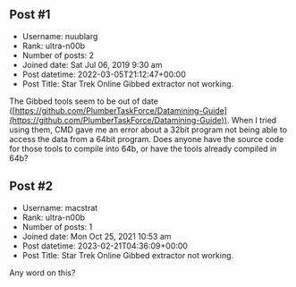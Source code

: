 ## Post #1
- Username: nuublarg
- Rank: ultra-n00b
- Number of posts: 2
- Joined date: Sat Jul 06, 2019 9:30 am
- Post datetime: 2022-03-05T21:12:47+00:00
- Post Title: Star Trek Online Gibbed extractor not working.

The Gibbed tools seem to be out of date ([https://github.com/PlumberTaskForce/Datamining-Guide](https://github.com/PlumberTaskForce/Datamining-Guide)). When I tried using them, CMD gave me an error about a 32bit program not being able to access the data from a 64bit program. Does anyone have the source code for those tools to compile into 64b, or have the tools already compiled in 64b?
## Post #2
- Username: macstrat
- Rank: ultra-n00b
- Number of posts: 1
- Joined date: Mon Oct 25, 2021 10:53 am
- Post datetime: 2023-02-21T04:36:09+00:00
- Post Title: Star Trek Online Gibbed extractor not working.

Any word on this?
